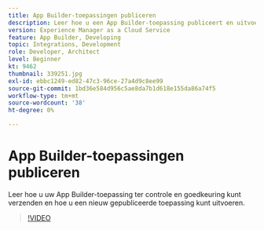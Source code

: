```yaml
---
title: App Builder-toepassingen publiceren
description: Leer hoe u een App Builder-toepassing publiceert en uitvoert.
version: Experience Manager as a Cloud Service
feature: App Builder, Developing
topic: Integrations, Development
role: Developer, Architect
level: Beginner
kt: 9462
thumbnail: 339251.jpg
exl-id: ebbc1249-ed82-47c3-96ce-27a4d9c8ee99
source-git-commit: 1bd36e584d956c5ae8da7b1d618e155da86a74f5
workflow-type: tm+mt
source-wordcount: '38'
ht-degree: 0%

---
```


# App Builder-toepassingen publiceren

Leer hoe u uw App Builder-toepassing ter controle en goedkeuring kunt verzenden en hoe u een nieuw gepubliceerde toepassing kunt uitvoeren.

>[!VIDEO](https://video.tv.adobe.com/v/339251/?quality=12&learn=on)
